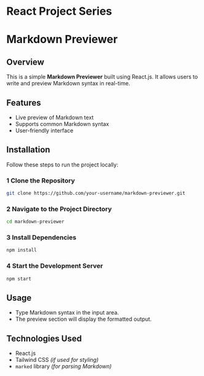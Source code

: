 # React Project Series

# Markdown Previewer

## Overview
This is a simple **Markdown Previewer** built using React.js. It allows users to write and preview Markdown syntax in real-time.

## Features
-  Live preview of Markdown text
-  Supports common Markdown syntax
-  User-friendly interface

## Installation
Follow these steps to run the project locally:

### 1 Clone the Repository
```bash
git clone https://github.com/your-username/markdown-previewer.git
```

### 2 Navigate to the Project Directory
```bash
cd markdown-previewer
```

### 3 Install Dependencies
```bash
npm install
```

### 4 Start the Development Server
```bash
npm start
```

## Usage
- Type Markdown syntax in the input area.
- The preview section will display the formatted output.

## Technologies Used
-  React.js
-  Tailwind CSS *(if used for styling)*
-  `marked` library *(for parsing Markdown)*





